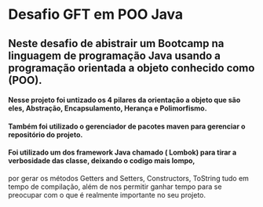 # Desafio GFT em POO Java
## Neste desafio de abistrair um Bootcamp na linguagem de programação Java usando a programação orientada a objeto conhecido como (POO).
#### Nesse projeto foi untizado os 4 pilares da orientação a objeto que são eles, Abstração, Encapsulamento, Herança e Polimorfismo.
#### Também foi utilizado o gerenciador de pacotes maven para gerenciar o repositório do projeto.
#### Foi utilizado um dos framework Java chamado ( Lombok) para tirar a verbosidade das classe, deixando o codigo mais lompo,
por gerar os métodos Getters and Setters, Constructors, ToString tudo em tempo de compilação, além de nos permitir ganhar tempo para se preocupar com o que  é realmente  importante no seu projeto.
